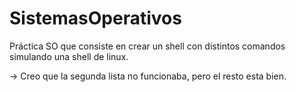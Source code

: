 # SistemasOperativos

Práctica SO que consiste en crear un shell con distintos comandos simulando una shell de linux.

-> Creo que la segunda lista no funcionaba, pero el resto esta bien.
